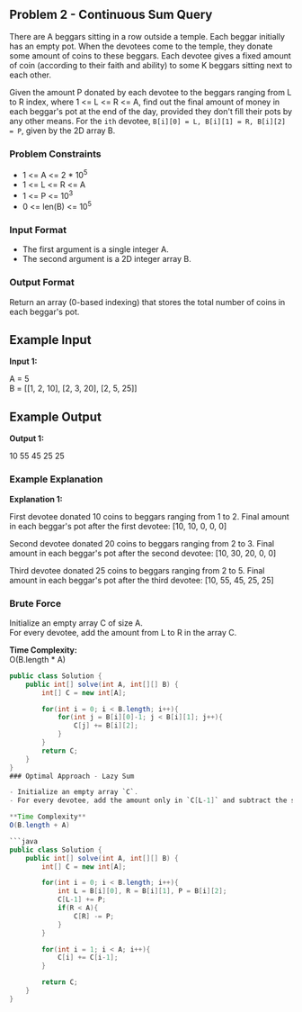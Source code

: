 ## Problem 2 - Continuous Sum Query

There are A beggars sitting in a row outside a temple. Each beggar initially has an empty pot. When the devotees come to the temple, they donate some amount of coins to these beggars. Each devotee gives a fixed amount of coin (according to their faith and ability) to some K beggars sitting next to each other.

Given the amount P donated by each devotee to the beggars ranging from L to R index, where 1 <= L <= R <= A, find out the final amount of money in each beggar's pot at the end of the day, provided they don't fill their pots by any other means.
For the `ith` devotee, `B[i][0] = L, B[i][1] = R, B[i][2] = P`, given by the 2D array B.

### Problem Constraints

- 1 <= A <= 2 * 10<sup>5</sup>
- 1 <= L <= R <= A
- 1 <= P <= 10<sup>3</sup>
- 0 <= len(B) <= 10<sup>5</sup>

### Input Format

- The first argument is a single integer A.
- The second argument is a 2D integer array B.

### Output Format

Return an array (0-based indexing) that stores the total number of coins in each beggar's pot.

## Example Input

**Input 1:**

A = 5  
B = \[\[1, 2, 10\], \[2, 3, 20\], \[2, 5, 25\]\]

## Example Output

**Output 1:**

10 55 45 25 25

### Example Explanation

**Explanation 1:**

First devotee donated 10 coins to beggars ranging from 1 to 2. Final amount in each beggar's pot after the first devotee: \[10, 10, 0, 0, 0\]

Second devotee donated 20 coins to beggars ranging from 2 to 3. Final amount in each beggar's pot after the second devotee: \[10, 30, 20, 0, 0\]

Third devotee donated 25 coins to beggars ranging from 2 to 5. Final amount in each beggar's pot after the third devotee: \[10, 55, 45, 25, 25\]

### Brute Force

Initialize an empty array C of size A.  
For every devotee, add the amount from L to R in the array C.

**Time Complexity:**  
O(B.length * A)

```java
public class Solution {
    public int[] solve(int A, int[][] B) {
        int[] C = new int[A];

        for(int i = 0; i < B.length; i++){
            for(int j = B[i][0]-1; j < B[i][1]; j++){
                C[j] += B[i][2];
            }
        }
        return C;
    }
}
### Optimal Approach - Lazy Sum

- Initialize an empty array `C`.
- For every devotee, add the amount only in `C[L-1]` and subtract the same amount in `C[R]`.

**Time Complexity**  
O(B.length + A)

```java
public class Solution {
    public int[] solve(int A, int[][] B) {
        int[] C = new int[A];

        for(int i = 0; i < B.length; i++){
            int L = B[i][0], R = B[i][1], P = B[i][2];
            C[L-1] += P;
            if(R < A){
                C[R] -= P;
            }
        }

        for(int i = 1; i < A; i++){
            C[i] += C[i-1];
        }

        return C;
    }
}
